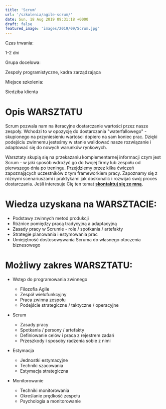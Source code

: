 ```yaml
---
title: 'Scrum'
url: '/szkolenia/agile-scrum/'
date: Sun, 18 Aug 2019 09:31:18 +0000
draft: false
featured_image: 'images/2019/09/Scrum.jpg'
---
```


Czas trwania:

1-2 dni

Grupa docelowa:

Zespoły programistyczne, kadra zarządzająca

Miejsce szkolenia:

Siedziba klienta

Opis WARSZTATU
==============

Scrum pozwala nam na iteracyjne dostarczanie wartości przez nasze zespoły. Wchodzi to w opozycję do dostarczania "waterfallowego" - skupionego na przyniesieniu wartości dopiero na sam koniec prac. Dzięki podejściu zwinnemu jesteśmy w stanie walidować nasze rozwiązanie i adaptować się do nowych warunków rynkowych.

Warsztaty skupią się na przekazaniu komplementarnej informacji czym jest Scrum - w jaki sposób wdrożyć go do twojej firmy lub zespołu od pierwszego dnia po treningu. Przejdziemy przez kilka ćwiczeń zapoznających uczestników z tym frameworkiem pracy. Zapoznamy się z różnymi scenariuszami i praktykami jak doskonalić i rozwijać swój proces dostarczania. Jeśli interesuje Cię ten temat **[skontaktuj się ze mną](/kontakt).**

Wiedza uzyskana na WARSZTACIE:
==============================

 *   Podstawy zwinnych metod produkcji
 *   Różnice pomiędzy pracą tradycyjną a adaptacyjną
 *   Zasady pracy w Scrumie - role / spotkania / artefakty
 *   Strategie planowania i estymowania prac
 *   Umiejętność dostosowywania Scruma do własnego otoczenia biznesowego

Możliwy zakres WARSZTATU:
=========================

 *   Wstęp do programowania zwinnego
    
     *   Filozofia Agile
     *   Zespół wielofunkcyjny
     *   Praca zwinna zespołu
     *   Podejście strategiczne / taktyczne / operacyjne
    
 *   Scrum
    
     *   Zasady pracy
     *   Spotkania / persony / artefakty
     *   Definiowanie celów i praca z rejestrem zadań
     *   Przeszkody i sposoby radzenia sobie z nimi
    
 *   Estymacja
    
     *   Jednostki estymacyjne
     *   Techniki szacowania
     *   Estymacja strategiczna
    
 *   Monitorowanie
    
     *   Techniki monitorowania
     *   Określanie prędkość zespołu
     *   Psychologia a monitorowanie